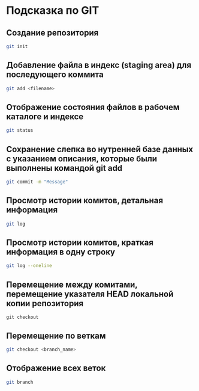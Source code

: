# Подсказка по GIT

## Создание репозитория
```sh
git init
```

## Добавление файла в индекс (staging area) для последующего коммита
```sh
git add <filename>
```

## Отображение состояния файлов в рабочем каталоге и индексе
```sh
git status
```

## Сохранение слепка во нутренней базе данных с указанием описания, которые были выполнены командой git add

```sh
git commit -m "Message"
```

## Просмотр истории комитов, детальная информация
```sh
git log
```

## Просмотр истории комитов, краткая информация в одну строку
```sh
git log --oneline
```

## Перемещение между комитами, перемещение указателя HEAD локальной копии репозитория
```
git checkout
```


## Перемещение по веткам
```sh
git checkout <branch_name>
```

## Отображение всех веток

```sh
git branch
```